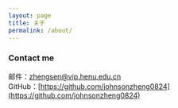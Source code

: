 ```yaml
---
layout: page
title: 关于
permalink: /about/
---
```



### Contact me

邮件：<zhengsen@vip.henu.edu.cn>
<br>
GitHub：[https://github.com/johnsonzheng0824](https://github.com/johnsonzheng0824)